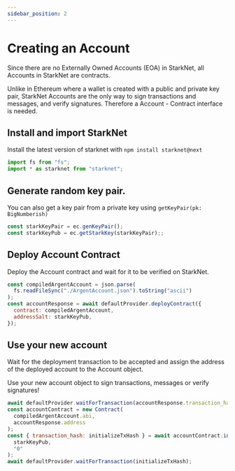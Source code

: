 ```yaml
---
sidebar_position: 2
---
```


# Creating an Account

Since there are no Externally Owned Accounts (EOA) in StarkNet, all Accounts in StarkNet are contracts.

Unlike in Ethereum where a wallet is created with a public and private key pair, StarkNet Accounts are the only way to sign transactions and messages, and verify signatures. Therefore a Account - Contract interface is needed.

## Install and import StarkNet

Install the latest version of starknet with `npm install starknet@next`

```javascript
import fs from "fs";
import * as starknet from "starknet";
```

## Generate random key pair.

You can also get a key pair from a private key using `getKeyPair(pk: BigNumberish)`

```javascript
const starkKeyPair = ec.genKeyPair();
const starkKeyPub = ec.getStarkKey(starkKeyPair);;
```

## Deploy Account Contract

Deploy the Account contract and wait for it to be verified on StarkNet.

```javascript
const compiledArgentAccount = json.parse(
  fs.readFileSync("./ArgentAccount.json").toString("ascii")
);
const accountResponse = await defaultProvider.deployContract({
  contract: compiledArgentAccount,
  addressSalt: starkKeyPub,
});
```

## Use your new account

Wait for the deployment transaction to be accepted and assign the address of the deployed account to the Account object.

Use your new account object to sign transactions, messages or verify signatures!

```javascript
await defaultProvider.waitForTransaction(accountResponse.transaction_hash);
const accountContract = new Contract(
  compiledArgentAccount.abi,
  accountResponse.address
);
const { transaction_hash: initializeTxHash } = await accountContract.initialize(
  starkKeyPub,
  "0"
);
await defaultProvider.waitForTransaction(initializeTxHash);
```
